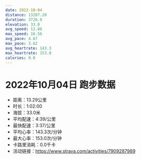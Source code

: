 ```yaml
---
date: 2022-10-04
distance: 13287.20
duration: 3720.0
elevation: 33.0
avg_speed: 12.86
max_speed: 16.56
avg_pace: 4.67
max_pace: 3.62
avg_heartrate: 143.3
max_heartrate: 153.0
calories: 0.0
---
```


# 2022年10月04日 跑步数据

- 距离：13.29公里
- 时长：1:02:00
- 海拔：33.0米
- 平均配速：4:39/公里
- 最快配速：3:37/公里
- 平均心率：143.3次/分钟
- 最大心率：153.0次/分钟
- 卡路里消耗：0.0千卡
- 活动链接：https://www.strava.com/activities/7909287989
